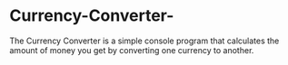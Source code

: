 # Currency-Converter-
The Currency Converter is a simple console program that calculates the amount of money you get by converting one currency to another.
